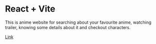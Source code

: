 # React + Vite

This is anime website for searching about your favourite anime, watching trailer, knowing some details about it and checkout characters.



<a href="https://654e1d6d96c0d774f6ff480b--timely-squirrel-d6cd04.netlify.app/" target="_blank">Link</a>
